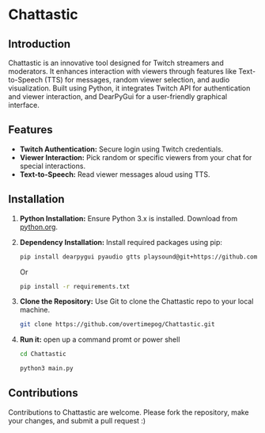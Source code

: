 # Chattastic

## Introduction
Chattastic is an innovative tool designed for Twitch streamers and moderators. It enhances interaction with viewers through features like Text-to-Speech (TTS) for messages, random viewer selection, and audio visualization. Built using Python, it integrates Twitch API for authentication and viewer interaction, and DearPyGui for a user-friendly graphical interface.

## Features
- **Twitch Authentication:** Secure login using Twitch credentials.
- **Viewer Interaction:** Pick random or specific viewers from your chat for special interactions.
- **Text-to-Speech:** Read viewer messages aloud using TTS.

## Installation
1. **Python Installation:** Ensure Python 3.x is installed. Download from [python.org](https://www.python.org/downloads/).

2. **Dependency Installation:** Install required packages using pip:
   ```sh
   pip install dearpygui pyaudio gtts playsound@git+https://github.com/taconi/playsound requests sounddevice
   ```
   Or
   ```sh
   pip install -r requirements.txt
   ```
3. **Clone the Repository:** Use Git to clone the Chattastic repo to your local machine.
    ```sh
    git clone https://github.com/overtimepog/Chattastic.git
    ```
4. **Run it:** open up a command promt or power shell
    ```sh
    cd Chattastic
    ```
    ```sh
    python3 main.py
    ```

## Contributions
Contributions to Chattastic are welcome. Please fork the repository, make your changes, and submit a pull request :)
